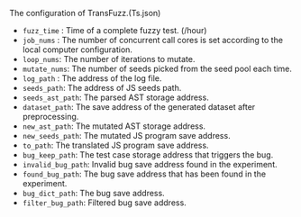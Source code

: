 The configuration of TransFuzz.(Ts.json)
- `fuzz_time` : Time of a complete fuzzy test. (/hour)
- `job_nums` : The number of concurrent call cores is set according to the local computer configuration.
- `loop_nums`: The number of iterations to mutate.
- `mutate_nums`: The number of seeds picked from the seed pool each time.
- `log_path` : The address of the log file.
- `seeds_path`: The address of JS seeds path.
- `seeds_ast_path`: The parsed AST storage address.
- `dataset_path`: The save address of the generated dataset after preprocessing.
- `new_ast_path`: The mutated AST storage address.
- `new_seeds_path`: The mutated JS program save address.
- `to_path`: The translated JS program save address.
- `bug_keep_path`: The test case storage address that triggers the bug.
- `invalid_bug_path`: Invalid bug save address found in the experiment.
- `found_bug_path`: The bug save address that has been found in the experiment.
- `bug_dict_path`: The bug save address.
- `filter_bug_path`: Filtered bug save address.